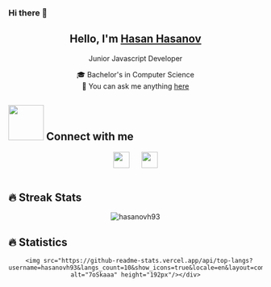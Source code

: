 ### Hi there 👋


<!--- Main title -->
<h2 align="center">
	Hello, I'm
	<b><a target="_blank" href="https://www.linkedin.com/in/hasanov93/">Hasan Hasanov</a></b>
</h2>


<!--- Description -->
<p align="center">Junior Javascript Developer</p>

<p align="center">
  🎓 Bachelor's in Computer Science
  <br>
  💬 You can ask me anything <a href="https://github.com/hasanovh93/hasanovh93/issues" title="Issues">here</a>
</p>

<!--- Social Icons -->
<h2><img src='https://raw.githubusercontent.com/ShahriarShafin/ShahriarShafin/main/Assets/handshake.gif' width="70px"> Connect with me</h2>
<div align="center">
<a href = 'https://www.linkedin.com/in/hasanov93/'> <img width = '32px' align= 'center' src="https://raw.githubusercontent.com/rahulbanerjee26/githubAboutMeGenerator/main/icons/linked-in-alt.svg"/></a>&#8287;&#8287;&#8287;&#8287;&#8287;
<a href = 'mailto:hasanovh14@gmail.com'> <img width = '32px' align= 'center' src="https://cdn-icons-png.flaticon.com/512/9068/9068642.png"/></a> </div>
  

<br>


<!--- Github Stats -->
## 🔥 Streak Stats
<div align="center">
<img src="https://github-readme-streak-stats.herokuapp.com/?user=hasanovh93&theme=algolia" alt="hasanovh93" /></div>
	


## 🔥 Statistics
<div align="center">

	  <img src="https://github-readme-stats.vercel.app/api/top-langs?username=hasanovh93&langs_count=10&show_icons=true&locale=en&layout=compact&theme=algolia" alt="7oSkaaa" height="192px"/></div>
<br>


  
  
